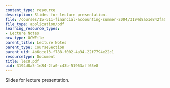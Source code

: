 ```yaml
---
content_type: resource
description: Slides for lecture presentation.
file: /courses/15-511-financial-accounting-summer-2004/3194d8a51e842fa0c43b51963aff65e8_lec8.pdf
file_type: application/pdf
learning_resource_types:
- Lecture Notes
ocw_type: OCWFile
parent_title: Lecture Notes
parent_type: CourseSection
parent_uid: 4b6cce13-f788-f002-4a34-22f7794e22c1
resourcetype: Document
title: lec8.pdf
uid: 3194d8a5-1e84-2fa0-c43b-51963aff65e8
---
```

Slides for lecture presentation.

